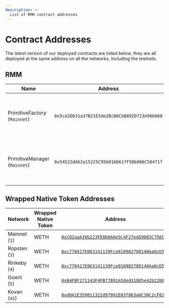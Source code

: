 ```yaml
---
description: >-
  List of RMM contract addresses
---
```


# Contract Addresses

The latest version of our deployed contracts are listed below, they are all deployed at the same address on all the networks, including the testnets.

## RMM

| Name | Address | Networks |
| -------- | -------- | -------- |
| PrimitiveFactory (`Mainnet`) | `0x5cA2D631a37B21E5de2BcB0CbB892D723A96b068` | [Mainnet (`1`)](https://etherscan.io/address/0x5cA2D631a37B21E5de2BcB0CbB892D723A96b068)<br />[Rinkeby (`4`)](https://rinkeby.etherscan.io/address/0x5cA2D631a37B21E5de2BcB0CbB892D723A96b068)<br />[Kovan (`42`)](https://kovan.etherscan.io/address/0x5cA2D631a37B21E5de2BcB0CbB892D723A96b068)<br />[Goerli (`5`)](https://goerli.etherscan.io/address/0x5cA2D631a37B21E5de2BcB0CbB892D723A96b068) |
| PrimitiveManager (`Mainnet`) | `0x54522dA62a15225C95b01bD61fF58b866C50471f` | [Mainnet (`1`)](https://etherscan.io/address/0x54522dA62a15225C95b01bD61fF58b866C50471f)<br />[Rinkeby (`4`)](https://rinkeby.etherscan.io/address/0x54522dA62a15225C95b01bD61fF58b866C50471f)<br />[Kovan (`42`)](https://kovan.etherscan.io/address/0x54522dA62a15225C95b01bD61fF58b866C50471f)<br />[Goerli (`5`)](https://goerli.etherscan.io/address/0x54522dA62a15225C95b01bD61fF58b866C50471f) |

## Wrapped Native Token Addresses

| Network | Wrapped Native Token | Address |
| --- | --- | --- |
| Mainnet (`1`) | WETH | [`0xC02aaA39b223FE8D0A0e5C4F27eAD9083C756Cc2`](https://etherscan.io/address/0xC02aaA39b223FE8D0A0e5C4F27eAD9083C756Cc2) |
| Ropsten (`3`) | WETH | [`0xc778417E063141139Fce010982780140Aa0cD5Ab`](https://ropsten.etherscan.io/address/0xc778417E063141139Fce010982780140Aa0cD5Ab) |
| Rinkeby (`4`) | WETH | [`0xc778417E063141139Fce010982780140Aa0cD5Ab`](https://rinkeby.etherscan.io/address/0xc778417E063141139Fce010982780140Aa0cD5Ab) |
| Goerli (`5`) | WETH | [`0xB4FBF271143F4FBf7B91A5ded31805e42b2208d6`](https://goerli.etherscan.io/address/0xB4FBF271143F4FBf7B91A5ded31805e42b2208d6) |
| Kovan (`42`) | WETH | [`0xd0A1E359811322d97991E03f863a0C30C2cF029C`](https://kovan.etherscan.io/address/0xd0A1E359811322d97991E03f863a0C30C2cF029C) |
